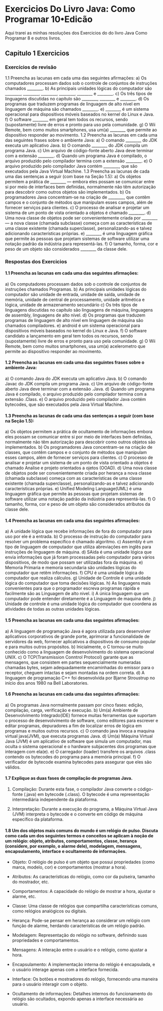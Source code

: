 # Exercicios Do Livro Java: Como Programar 10•Edicão
Aqui trarei as minhas resoluções dos Exercicios do do livro Java Como Programar 8 e outros livros. 

## Capitulo 1 Exercicios

### Exercícios de revisão
1.1 Preencha as lacunas em cada uma das seguintes afirmações:
a) Os computadores processam dados sob o controle de conjuntos de instruções chamados ________.
b) As principais unidades lógicas do computador são ________, ________, ________, ________, ________ e ________.
c) Os três tipos de linguagens discutidas no capítulo são ________, ________ e ________.
d) Os programas que traduzem programas de linguagem de alto nível em linguagem de máquina são chamados ________.
e) ________ é um sistema operacional para dispositivos móveis baseados no kernel do Linux e Java.
f) O software ________ em geral tem todos os recursos, sendo (supostamente) livre de erros e pronto para uso pela comunidade.
g) O Wii Remote, bem como muitos smartphones, usa um(a) ________ que permite ao dispositivo responder ao movimento.
1.2 Preencha as lacunas em cada uma das seguintes frases sobre o ambiente Java:
a) O comando ________ do JDK executa um aplicativo Java.
b) O comando ________ do JDK compila um programa Java.
c) Um arquivo de código-fonte aberto Java deve terminar com a extensão ________.
d) Quando um programa Java é compilado, o arquivo produzido pelo compilador termina com a extensão ________.
e) O arquivo produzido pelo compilador Java contém ________, que são executados pela Java Virtual Machine.
1.3 Preencha as lacunas de cada uma das sentenças a seguir (com base na Seção 1.5):
a) Os objetos permitem a prática de ________ — embora eles possam se comunicar entre si por meio de interfaces bem definidas, normalmente não têm autorização para descobrir como outros objetos são implementados.
b) Os programadores Java concentram-se na criação de ________, que contêm campos e o conjunto de métodos que manipulam esses
campos, além de fornecer serviços para clientes.
c) O processo de analisar e projetar um sistema de um ponto de vista orientado a objetos é chamado ________.
d) Uma nova classe de objetos pode ser convenientemente criada por ________ — a nova classe (chamada subclasse) começa com as
características de uma classe existente (chamada superclasse), personalizando-as e talvez adicionando características próprias.
e) ________ é uma linguagem gráfica que permite às pessoas que projetam sistemas de software utilizar uma notação padrão da indústria para representá-las.
f) O tamanho, forma, cor e peso de um objeto são considerados ________ da classe dele.

### Respostas dos Exercicios

#### 1.1 Preencha as lacunas em cada uma das seguintes afirmações:

a) Os computadores processam dados sob o controle de conjuntos de instruções chamados Programas.
b) As principais unidades lógicas do computador são unidade de entrada, unidade de saída, unidade de memória, unidade de central de processamento, unidade aritmética e lógica, unidade de armazenamento secundário
c) Os três tipos de linguagens discutidas no capítulo são linguagens de máquina, linguagens de assembly, linguagens de alto nível.
d) Os programas que traduzem programas de linguagem de alto nível em linguagem de máquina são chamados compiladores.
e) android é um sistema operacional para dispositivos móveis baseados no kernel do Linux e Java.
f) O software candidato a lançamento em geral tem todos os recursos, sendo (supostamente) livre de erros e pronto para uso pela comunidade.
g) O Wii Remote, bem como muitos smartphones, usa um(a) acelerometro que permite ao dispositivo responder ao movimento.

#### 1.2 Preencha as lacunas em cada uma das seguintes frases sobre o ambiente Java:

a) O comando Java do JDK executa um aplicativo Java.
b) O comando Javac do JDK compila um programa Java.
c) Um arquivo de código-fonte aberto Java deve terminar com a extensão .Java.
d) Quando um programa Java é compilado, o arquivo produzido pelo compilador termina com a extensão .Class.
e) O arquivo produzido pelo compilador Java contém bytecodes, que são executados pela Java Virtual Machine.

#### 1.3 Preencha as lacunas de cada uma das sentenças a seguir (com base na Seção 1.5):
a) Os objetos permitem a prática de ocultamento de informações embora eles possam se comunicar entre si por meio de interfaces bem definidas, normalmente não têm autorização para descobrir como outros objetos são implementados.
b) Os programadores Java concentram-se na criação de classes, que contêm campos e o conjunto de métodos que manipulam esses
campos, além de fornecer serviços para clientes.
c) O processo de analisar e projetar um sistema de um ponto de vista orientado a objetos é chamado Analise e projeto orientados a ojetos (OOAD).
d) Uma nova classe de objetos pode ser convenientemente criada por herança a nova classe (chamada subclasse) começa com as
características de uma classe existente (chamada superclasse), personalizando-as e talvez adicionando características próprias.
e) Unified Modeling Language(UML) é uma linguagem gráfica que permite às pessoas que projetam sistemas de software utilizar uma notação padrão da indústria para representá-las.
f) O tamanho, forma, cor e peso de um objeto são considerados atributos da classe dele.

#### 1.4 Preencha as lacunas em cada uma das seguintes afirmações:
a) A unidade lógica que recebe informações de fora do computador para uso por ele é a entrada.
b) O processo de instrução do computador para resolver um problema específico é chamado algoritmo.
c) Assembly é um tipo de linguagem de computador que utiliza abreviações em inglês para instruções de linguagem de máquina.
d) SAida é uma unidade lógica que envia informações que já foram processadas pelo computador para vários dispositivos, de modo
que possam ser utilizadas fora da máquina.
e) Memoria Primaria e memoria secundaria são unidades lógicas do computador que retêm informações.
f) CPU é uma unidade lógica do computador que realiza cálculos.
g) Unidade de Controle é uma unidade lógica do computador que toma decisões lógicas.
h) As linguagens mais convenientes para que o programador escreva programas rápida e facilmente são as Linguagem de alto nivel.
i) A única linguagem que um computador pode entender diretamente é a Linguagem de maquina dele.
j) Unidade de controle é uma unidade lógica do computador que coordena as atividades de todas as outras unidades lógicas.

#### 1.5 Preencha as lacunas em cada uma das seguintes afirmações:

a) A linguagem de programação Java é agora utilizada para desenvolver aplicativos corporativos de grande porte, aprimorar a
funcionalidade de servidores da web, fornecer aplicativos a dispositivos de consumo popular e para muitos outros propósitos.
b) Inicialmente, o C tornou-se muito conhecido como a linguagem de desenvolvimento do sistema operacional UNIX.
c) O TCP(Transmission Conntrol Protocol) garante que as mensagens, que consistem em partes sequencialmente numeradas chamadas bytes, sejam adequadamente
encaminhadas do emissor para o receptor, cheguem intactas e sejam montadas na ordem correta.
d) A linguagem de programação C++ foi desenvolvida por Bjarne Stroustrup no início dos anos 1980 na Bell Laboratories.

#### 1.6 Preencha as lacunas em cada uma das seguintes afirmações:

a) Os programas Java normalmente passam por cinco fases: edição, compilação, carga, verificação e execução.
b) Um(a) Ambiente de Desenvolvimento Integrado(IDE) fornece muitas ferramentas que suportam o processo de desenvolvimento de software, como editores para escrever
e editar programas, depuradores a fim de localizar erros de lógica em programas e muitos outros recursos.
c) O comando java invoca a maquina virtual java(JVM), que executa programas Java.
d) Um(a) Máquina Virtual Java (JVM)  é um aplicativo de software que simula um computador, mas oculta o sistema operacional e o hardware subjacentes
dos programas que interagem com ela(e).
e) O carregador (loader)  transfere os arquivos .class contendo os bytecodes do programa para a memória principal.
f) O verificador de bytecode examina bytecodes para assegurar que eles são válidos.

#### 1.7 Explique as duas fases de compilação de programas Java.
1. Compilação: Durante esta fase, o compilador Java converte o código-fonte (.java) em bytecode (.class). O bytecode é uma representação intermediária independente da plataforma.

2. Interpretação: Durante a execução do programa, a Máquina Virtual Java (JVM) interpreta o bytecode e o converte em código de máquina específico da plataforma.


#### 1.8 Um dos objetos mais comuns do mundo é um relógio de pulso. Discuta como cada um dos seguintes termos e conceitos se aplicam à noção de um relógio: objeto, atributos, comportamentos, classe, herança (considere, por exemplo, o alarme dele), modelagem, mensagens, encapsulamento, interface e ocultamento de informações.

* Objeto: O relógio de pulso é um objeto que possui propriedades (como marca, modelo, cor) e comportamentos (mostrar a hora).

* Atributos: As características do relógio, como cor da pulseira, tamanho do mostrador, etc.

* Comportamentos: A capacidade do relógio de mostrar a hora, ajustar o alarme, etc.

* Classe: Uma classe de relógios que compartilha características comuns, como relógios analógicos ou digitais.

* Herança: Pode-se pensar em herança ao considerar um relógio com função de alarme, herdando características de um relógio padrão.

* Modelagem: Representação do relógio no software, definindo suas propriedades e comportamentos.

* Mensagens: A interação entre o usuário e o relógio, como ajustar a hora.

* Encapsulamento: A implementação interna do relógio é encapsulada, e o usuário interage apenas com a interface fornecida.

* Interface: Os botões e mostradores do relógio, fornecendo uma maneira para o usuário interagir com o objeto.

* Ocultamento de informações: Detalhes internos do funcionamento do relógio são ocultados, expondo apenas a interface necessária ao usuário.
